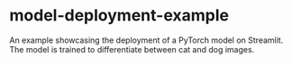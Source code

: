 # model-deployment-example
An example showcasing the deployment of a PyTorch model on Streamlit. The model is trained to differentiate between cat and dog images.

